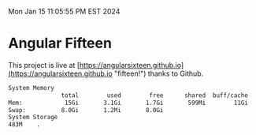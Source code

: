 Mon Jan 15 11:05:55 PM EST 2024

# Angular Fifteen


This project is live at [https://angularsixteen.github.io](https://angularsixteen.github.io "fifteen!") thanks to Github.

```bash
System Memory
               total        used        free      shared  buff/cache   available
Mem:            15Gi       3.1Gi       1.7Gi       599Mi        11Gi        12Gi
Swap:          8.0Gi       1.2Mi       8.0Gi
System Storage
483M	.
```
```bash
